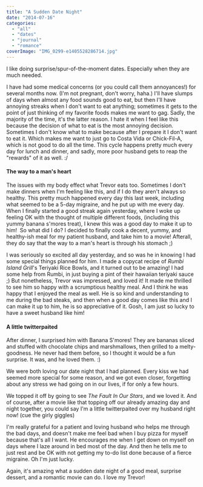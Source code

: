 ```yaml
---
title: "A Sudden Date Night"
date: "2014-07-16"
categories: 
  - "all"
  - "dates"
  - "journal"
  - "romance"
coverImage: "IMG_0299-e1405528286714.jpg"
---
```


I like doing surprise/spur-of-the-moment dates. Especially when they are much needed.

I have had some medical concerns (or you could call them annoyances!) for several months now. (I'm not pregnant, don't worry, haha.) I'll have slumps of days when almost any food sounds good to eat, but then I'll have annoying streaks when I don't want to eat anything; sometimes it gets to the point of just thinking of my favorite foods makes me want to gag. Sadly, the majority of the time, it's the latter reason. I hate it when I feel like this because the decision of what to eat is the most annoying decision. Sometimes I don't know what to make because after I prepare it I don't want to eat it. Which makes me want to just go to Costa Vida or Chick-Fil-A, which is not good to do all the time. This cycle happens pretty much every day for lunch and dinner, and sadly, more poor husband gets to reap the "rewards" of it as well. :/

#### The way to a man's heart

The issues with my body effect what Trevor eats too. Sometimes I don't make dinners when I'm feeling like this, and if I do they aren't always so healthy. This pretty much happened every day this last week, including what seemed to be a 5-day migraine, and he put up with me every day. When I finally started a good streak again yesterday, where I woke up feeling OK with the thought of multiple different foods, (including this yummy banana s'mores treat), I knew this was a good day to make it up to him!  So what did I do? I decided to finally cook a decent, yummy, and healthy-ish meal for my patient husband, and take him to a movie! Afterall, they do say that the way to a man's heart is through his stomach ;)

I was seriously so excited all day yesterday, and so was he in knowing I had some special things planned for him. I made a copycat recipe of _Rumbi Island Grill_'s Teriyaki Rice Bowls, and it turned out to be amazing! I had some help from Rumbi, in just buying a pint of their hawaiian teriyaki sauce ;) But nonetheless, Trevor was impressed, and loved it! It made me thrilled to see him so happy with a scrumptious healthy meal. And I think he was happy that I enjoyed the meal as well. He is so kind and understanding to me during the bad steaks, and then when a good day comes like this and I can make it up to him, he is so appreciative of it. Gosh, I am just so lucky to have a sweet husband like him!

#### A little twitterpaited

After dinner, I surprised him with Banana S'mores! They are bananas sliced and stuffed with chocolate chips and marshmallows, then grilled to a melty-goodness. He never had them before, so I thought it would be a fun surprise. It was, and he loved them. :)

We were both loving our date night that I had planned. Every kiss we had seemed more special for some reason, and we got even closer, forgetting about any stress we had going on in our lives, if for only a few hours.

We topped it off by going to see _The Fault In Our Stars_, and we loved it. And of course, after a movie like that topping off our already amazing day and night together, you could say I'm a little twitterpaited over my husband right now! (cue the girly giggles)

I'm really grateful for a patient and loving husband who helps me through the bad days, and doesn't make me feel bad when I buy pizza for myself because that's all I want. He encourages me when I get down on myself on days where I laze around in bed most of the day. And then he tells me to just rest and be OK with not getting my to-do list done because of a fierce migraine. Oh I'm just lucky.

Again, it's amazing what a sudden date night of a good meal, surprise dessert, and a romantic movie can do. I love my Trevor!
